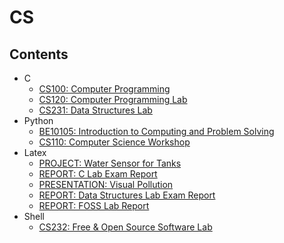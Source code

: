 # CS
## Contents
* C
    * [CS100: Computer Programming](https://gitlab.com/rrdf/compsci/tree/master/C/CS100)
    * [CS120: Computer Programming Lab](https://gitlab.com/rrdf/compsci/tree/master/C/CS120)
    * [CS231: Data Structures Lab](https://gitlab.com/rrdf/compsci/tree/master/C/CS231)
* Python
    * [BE10105: Introduction to Computing and Problem Solving](https://gitlab.com/rrdf/compsci/tree/master/Python/BE10105)
    * [CS110: Computer Science Workshop](https://gitlab.com/rrdf/compsci/tree/master/Python/CS110)
* Latex
    * [PROJECT: Water Sensor for Tanks](https://gitlab.com/rrdf/compsci/tree/master/LaTeX/Water%20Sensor%20for%20Tanks)
    * [REPORT: C Lab Exam Report](https://gitlab.com/rrdf/compsci/tree/master/LaTeX/C%20Lab%20Exam%20Report)
    * [PRESENTATION: Visual Pollution](https://gitlab.com/rrdf/compsci/tree/master/LaTeX/Visual%20Pollution)
    * [REPORT: Data Structures Lab Exam Report](https://gitlab.com/rrdf/compsci/tree/master/LaTeX/Data%20Structures%20Lab%20Exam%20Report)
    * [REPORT: FOSS Lab Report](https://gitlab.com/rrdf/compsci/tree/master/LaTeX/FOSS%20Lab%20Report)
* Shell
    * [CS232: Free & Open Source Software Lab](https://gitlab.com/rrdf/compsci/tree/d0e48814/Shell/CS232)